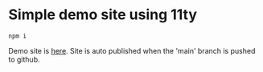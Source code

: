 # Simple demo site using 11ty
`npm i`

Demo site is [here](https://app.netlify.com/sites/astonishing-cannoli-64522c/overview). Site is auto published when the 'main' branch is pushed to github. 